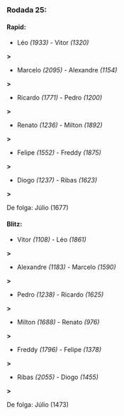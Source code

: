 ### Rodada 25:

#### Rapid:

* Léo *(1933)*     -     Vitor *(1320)*

 **>** 
* Marcelo *(2095)*     -     Alexandre *(1154)*

 **>** 
* Ricardo *(1771)*     -     Pedro *(1200)*

 **>** 
* Renato *(1236)*     -     Milton *(1892)*

 **>** 
* Felipe *(1552)*     -     Freddy *(1875)*

 **>** 
* Diogo *(1237)*     -     Ribas *(1623)*

 **>** 

De folga: Júlio (1677)

#### Blitz:

* Vitor *(1108)*     -     Léo *(1861)*

 **>** 
* Alexandre *(1183)*     -     Marcelo *(1590)*

 **>** 
* Pedro *(1238)*     -     Ricardo *(1625)*

 **>** 
* Milton *(1688)*     -     Renato *(976)*

 **>** 
* Freddy *(1796)*     -     Felipe *(1378)*

 **>** 
* Ribas *(2055)*     -     Diogo *(1455)*

 **>** 

De folga: Júlio (1473)

